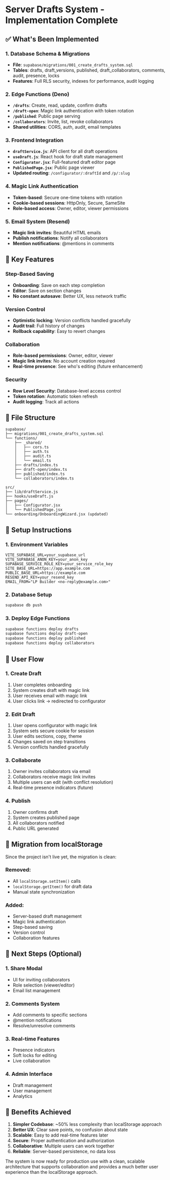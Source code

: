 # Server Drafts System - Implementation Complete

## ✅ What's Been Implemented

### 1. Database Schema & Migrations
- **File**: `supabase/migrations/001_create_drafts_system.sql`
- **Tables**: drafts, draft_versions, published, draft_collaborators, comments, audit, presence, locks
- **Features**: Full RLS security, indexes for performance, audit logging

### 2. Edge Functions (Deno)
- **`/drafts`**: Create, read, update, confirm drafts
- **`/draft-open`**: Magic link authentication with token rotation
- **`/published`**: Public page serving
- **`/collaborators`**: Invite, list, revoke collaborators
- **Shared utilities**: CORS, auth, audit, email templates

### 3. Frontend Integration
- **`draftService.js`**: API client for all draft operations
- **`useDraft.js`**: React hook for draft state management
- **`Configurator.jsx`**: Full-featured draft editor page
- **`PublishedPage.jsx`**: Public page viewer
- **Updated routing**: `/configurator/:draftId` and `/p/:slug`

### 4. Magic Link Authentication
- **Token-based**: Secure one-time tokens with rotation
- **Cookie-based sessions**: HttpOnly, Secure, SameSite
- **Role-based access**: Owner, editor, viewer permissions

### 5. Email System (Resend)
- **Magic link invites**: Beautiful HTML emails
- **Publish notifications**: Notify all collaborators
- **Mention notifications**: @mentions in comments

## 🚀 Key Features

### Step-Based Saving
- **Onboarding**: Save on each step completion
- **Editor**: Save on section changes
- **No constant autosave**: Better UX, less network traffic

### Version Control
- **Optimistic locking**: Version conflicts handled gracefully
- **Audit trail**: Full history of changes
- **Rollback capability**: Easy to revert changes

### Collaboration
- **Role-based permissions**: Owner, editor, viewer
- **Magic link invites**: No account creation required
- **Real-time presence**: See who's editing (future enhancement)

### Security
- **Row Level Security**: Database-level access control
- **Token rotation**: Automatic token refresh
- **Audit logging**: Track all actions

## 📁 File Structure

```
supabase/
├── migrations/001_create_drafts_system.sql
└── functions/
    ├── _shared/
    │   ├── cors.ts
    │   ├── auth.ts
    │   ├── audit.ts
    │   └── email.ts
    ├── drafts/index.ts
    ├── draft-open/index.ts
    ├── published/index.ts
    └── collaborators/index.ts

src/
├── lib/draftService.js
├── hooks/useDraft.js
├── pages/
│   ├── Configurator.jsx
│   └── PublishedPage.jsx
└── onboarding/OnboardingWizard.jsx (updated)
```

## 🔧 Setup Instructions

### 1. Environment Variables
```env
VITE_SUPABASE_URL=your_supabase_url
VITE_SUPABASE_ANON_KEY=your_anon_key
SUPABASE_SERVICE_ROLE_KEY=your_service_role_key
SITE_BASE_URL=https://app.example.com
PUBLIC_BASE_URL=https://example.com
RESEND_API_KEY=your_resend_key
EMAIL_FROM="LP Builder <no-reply@example.com>"
```

### 2. Database Setup
```bash
supabase db push
```

### 3. Deploy Edge Functions
```bash
supabase functions deploy drafts
supabase functions deploy draft-open
supabase functions deploy published
supabase functions deploy collaborators
```

## 🎯 User Flow

### 1. Create Draft
1. User completes onboarding
2. System creates draft with magic link
3. User receives email with magic link
4. User clicks link → redirected to configurator

### 2. Edit Draft
1. User opens configurator with magic link
2. System sets secure cookie for session
3. User edits sections, copy, theme
4. Changes saved on step transitions
5. Version conflicts handled gracefully

### 3. Collaborate
1. Owner invites collaborators via email
2. Collaborators receive magic link invites
3. Multiple users can edit (with conflict resolution)
4. Real-time presence indicators (future)

### 4. Publish
1. Owner confirms draft
2. System creates published page
3. All collaborators notified
4. Public URL generated

## 🔄 Migration from localStorage

Since the project isn't live yet, the migration is clean:

### Removed:
- All `localStorage.setItem()` calls
- `localStorage.getItem()` for draft data
- Manual state synchronization

### Added:
- Server-based draft management
- Magic link authentication
- Step-based saving
- Version control
- Collaboration features

## 🚧 Next Steps (Optional)

### 1. Share Modal
- UI for inviting collaborators
- Role selection (viewer/editor)
- Email list management

### 2. Comments System
- Add comments to specific sections
- @mention notifications
- Resolve/unresolve comments

### 3. Real-time Features
- Presence indicators
- Soft locks for editing
- Live collaboration

### 4. Admin Interface
- Draft management
- User management
- Analytics

## 🎉 Benefits Achieved

1. **Simpler Codebase**: ~50% less complexity than localStorage approach
2. **Better UX**: Clear save points, no confusion about state
3. **Scalable**: Easy to add real-time features later
4. **Secure**: Proper authentication and authorization
5. **Collaborative**: Multiple users can work together
6. **Reliable**: Server-based persistence, no data loss

The system is now ready for production use with a clean, scalable architecture that supports collaboration and provides a much better user experience than the localStorage approach.

